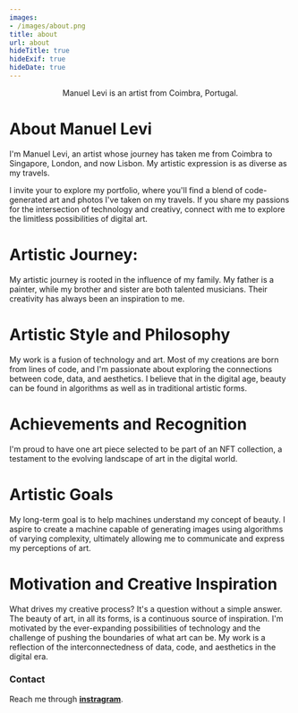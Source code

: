 ```yaml
---
images:
- /images/about.png
title: about
url: about
hideTitle: true
hideExif: true
hideDate: true
---
```


<div align="center">
	<p>
        Manuel Levi is an artist from Coimbra, Portugal.
	</p>
</div>

# About Manuel Levi

I'm Manuel Levi, an artist whose journey has taken me from Coimbra to Singapore, London, and now Lisbon. My artistic expression is as diverse as my travels.

I invite your to explore my portfolio, where you'll find a blend of code-generated art and photos I've taken on my travels. If you share my passions for the intersection of technology and creativy, connect with me to explore the limitless possibilities of digital art.

# Artistic Journey:
My artistic journey is rooted in the influence of my family. My father is a painter, while my brother and sister are both talented musicians. Their creativity has always been an inspiration to me. 

# Artistic Style and Philosophy
My work is a fusion of technology and art. Most of my creations are born from lines of code, and I'm passionate about exploring the connections between code, data, and aesthetics. I believe that in the digital age, beauty can be found in algorithms as well as in traditional artistic forms.

# Achievements and Recognition
I'm proud to have one art piece selected to be part of an NFT collection, a testament to the evolving landscape of art in the digital world.

# Artistic Goals
My long-term goal is to help machines understand my concept of beauty. I aspire to create a machine capable of generating images using algorithms of varying complexity, ultimately allowing me to communicate and express my perceptions of art.

# Motivation and Creative Inspiration
What drives my creative process? It's a question without a simple answer. The beauty of art, in all its forms, is a continuous source of inspiration. I'm motivated by the ever-expanding possibilities of technology and the challenge of pushing the boundaries of what art can be. My work is a reflection of the interconnectedness of data, code, and aesthetics in the digital era.

### Contact


Reach me through [**instragram**](https://instagram.com/manuel.levi).
